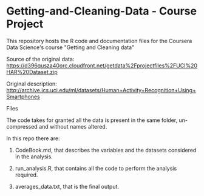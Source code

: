 # Getting-and-Cleaning-Data - Course Project

This repository hosts the R code and documentation files for the Coursera Data Science's course "Getting and Cleaning data"

Source of the original data: https://d396qusza40orc.cloudfront.net/getdata%2Fprojectfiles%2FUCI%20HAR%20Dataset.zip

Original description: http://archive.ics.uci.edu/ml/datasets/Human+Activity+Recognition+Using+Smartphones

Files

The code takes for granted all the data is present in the same folder, un-compressed and without names altered.


In this repo there are:

1. CodeBook.md, that describes the variables and the datasets considered in the analysis.

2. run_analysis.R, that contains all the code to perform the analysis required. 

3. averages_data.txt, that is the final output.




